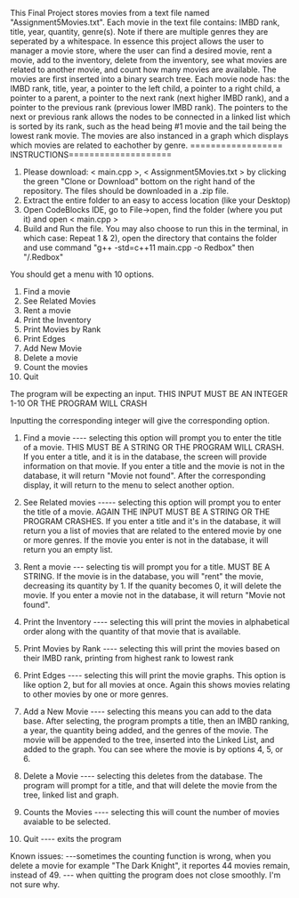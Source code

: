 This Final Project stores movies from a text file named "Assignment5Movies.txt".
Each movie in the text file contains: IMBD rank, title, year, quantity, genre(s). Note if there are multiple genres they are seperated by a whitespace.
In essence this project allows the user to manager a movie store, where the user can find a desired movie, rent a movie, add to the inventory, delete from the inventory, see what movies are related to another movie, and count how many movies are available.
The movies are first inserted into a binary search tree. Each movie node has: the IMBD rank, title, year, a pointer to the left child, a pointer to a right child, a pointer to a parent, a pointer to the next rank (next higher IMBD rank), and a pointer to the previous rank (previous lower IMBD rank). The pointers to the next or previous rank allows the nodes to be connected in a linked list which is sorted by its rank, such as the head being #1 movie and the tail being the lowest rank movie.
The movies are also instanced in a graph which displays which movies are related to eachother by genre.
================== INSTRUCTIONS====================
1) Please download: < main.cpp >, < Assignment5Movies.txt > by clicking the green "Clone or Download" bottom on the right hand of the repository. The files should be downloaded in a .zip file.
2) Extract the entire folder to an easy to access location (like your Desktop)
3) Open CodeBlocks IDE, go to File->open, find the folder (where you put it) and open < main.cpp >
4) Build and Run the file.
You may also choose to run this in the terminal, in which case:
Repeat 1 & 2), open the directory that contains the folder and use command "g++ -std=c++11 main.cpp -o Redbox" then "/.Redbox"

You should get a menu with 10 options.
1. Find a movie
2. See Related Movies
3. Rent a movie
4. Print the Inventory
5. Print Movies by Rank
6. Print Edges
7. Add New Movie
8. Delete a movie
9. Count the movies
10. Quit

The program will be expecting an input. THIS INPUT MUST BE AN INTEGER 1-10 OR THE PROGRAM WILL CRASH

Inputting the corresponding integer will give the corresponding option.
1. Find a movie ---- selecting this option will prompt you to enter the title of a movie. THIS MUST BE A STRING OR THE PROGRAM WILL CRASH. If you enter a title, and it is in the database, the screen will provide information on that movie. If you enter a title and the movie is not in the database, it will return "Movie not found". After the corresponding display, it will return to the menu to select another option.

2. See Related movies ----- selecting this option will prompt you to enter the title of a movie. AGAIN THE INPUT MUST BE A STRING OR THE PROGRAM CRASHES. If you enter a title and it's in the database, it will return you a list of movies that are related to the entered movie by one or more genres. If the movie you enter is not in the database, it will return you an empty list.

3. Rent a movie --- selecting tis will prompt you for a title. MUST BE A STRING. If the movie is in the database, you will "rent" the movie, decreasing its quantity by 1. If the quanity becomes 0, it will delete the movie. If you enter a movie not in the database, it will return "Movie not found".

4. Print the Inventory ---- selecting this will print the movies in alphabetical order along with the quantity of that movie that is available.

5. Print Movies by Rank ---- selecting this will print the movies based on their IMBD rank, printing from highest rank to lowest rank

6. Print Edges ---- selecting this will print the movie graphs. This option is like option 2, but for all movies at once. Again this shows movies relating to other movies by one or more genres.

7. Add a New Movie ---- selecting this means you can add to the data base. After selecting, the program prompts a title, then an IMBD ranking, a year, the quantity being added, and the genres of the movie. The movie will be appended to the tree, inserted into the Linked List, and added to the graph. You can see where the movie is by options 4, 5, or 6.

8. Delete a Movie ---- selecting this deletes from the database. The program will prompt for a title, and that will delete the movie from the tree, linked list and graph. 

9. Counts the Movies ---- selecting this will count the number of movies avaiable to be selected.

10. Quit ---- exits the program

Known issues: 
---sometimes the counting function is wrong, when you delete a movie for example "The Dark Knight", it reportes 44 movies remain, instead of 49.
--- when quitting the program does not close smoothly. I'm not sure why.
